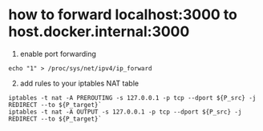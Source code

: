 # how to forward localhost:3000 to host.docker.internal:3000
1. enable port forwarding
```
echo "1" > /proc/sys/net/ipv4/ip_forward
```

2. add rules to your iptables NAT table
```
iptables -t nat -A PREROUTING -s 127.0.0.1 -p tcp --dport ${P_src} -j REDIRECT --to ${P_target}`
iptables -t nat -A OUTPUT -s 127.0.0.1 -p tcp --dport ${P_src} -j REDIRECT --to ${P_target}`
```
